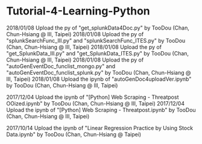 # Tutorial-4-Learning-Python

2018/01/08 Upload the py of "get_splunkData4Doc.py" by TooDou (Chan, Chun-Hsiang @ III, Taipei)
2018/01/08 Upload the py of "splunkSearchFunc_III.py" and "splunkSearchFunc_ITES.py" by TooDou (Chan, Chun-Hsiang @ III, Taipei)
2018/01/08 Upload the py of "get_SplunkData_III.py" and "get_SplunkData_ITES.py" by TooDou (Chan, Chun-Hsiang @ III, Taipei)
2018/01/08 Upload the py of "autoGenEventDoc_funclist_mongo.py" and "autoGenEventDoc_funclist_splunk.py" by TooDou (Chan, Chun-Hsiang @ III, Taipei)
2018/01/08 Upload the ipynb of "autoGenDoc4uploadVer.ipynb" by TooDou (Chan, Chun-Hsiang @ III, Taipei)

2017/12/04 Upload the ipynb of "[Python] Web Scraping - Threatpost OOized.ipynb" by TooDou (Chan, Chun-Hsiang @ III, Taipei)
2017/12/04 Upload the ipynb of "[Python] Web Scraping - Threatpost.ipynb" by TooDou (Chan, Chun-Hsiang @ III, Taipei)

2017/10/14 Upload the ipynb of "Linear Regression Practice by Using Stock Data.ipynb" by TooDou (Chan, Chun-Hsiang @ Taipei)
